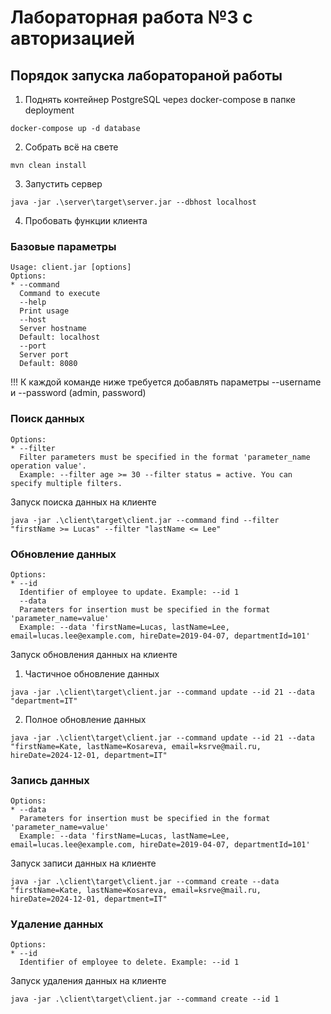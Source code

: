 # Лабораторная работа №3 с авторизацией

## Порядок запуска лаборатораной работы
1. Поднять контейнер PostgreSQL через docker-compose в папке deployment
```shell
docker-compose up -d database
```

2. Собрать всё на свете
```shell
mvn clean install
```

3. Запустить сервер

```shell
java -jar .\server\target\server.jar --dbhost localhost
```

4. Пробовать функции клиента

### Базовые параметры
```shell
Usage: client.jar [options]
Options:
* --command
  Command to execute
  --help
  Print usage
  --host
  Server hostname
  Default: localhost
  --port
  Server port
  Default: 8080
```

!!! К каждой команде ниже требуется добавлять параметры --username и --password (admin, password)

### Поиск данных
```shell
Options:
* --filter
  Filter parameters must be specified in the format 'parameter_name operation value'.
  Example: --filter age >= 30 --filter status = active. You can specify multiple filters.
```

Запуск поиска данных на клиенте
```shell
java -jar .\client\target\client.jar --command find --filter "firstName >= Lucas" --filter "lastName <= Lee"
```


### Обновление данных
```shell
Options:
* --id
  Identifier of employee to update. Example: --id 1
  --data
  Parameters for insertion must be specified in the format 'parameter_name=value'
  Example: --data 'firstName=Lucas, lastName=Lee, email=lucas.lee@example.com, hireDate=2019-04-07, departmentId=101'
```

Запуск обновления данных на клиенте
1. Частичное обновление данных
```shell
java -jar .\client\target\client.jar --command update --id 21 --data "department=IT"
```
2. Полное обновление данных
```shell
java -jar .\client\target\client.jar --command update --id 21 --data "firstName=Kate, lastName=Kosareva, email=ksrve@mail.ru, hireDate=2024-12-01, department=IT"
```

### Запись данных

```shell
Options:
* --data
  Parameters for insertion must be specified in the format 'parameter_name=value'
  Example: --data 'firstName=Lucas, lastName=Lee, email=lucas.lee@example.com, hireDate=2019-04-07, departmentId=101'
```
Запуск записи данных на клиенте
```shell
java -jar .\client\target\client.jar --command create --data "firstName=Kate, lastName=Kosareva, email=ksrve@mail.ru, hireDate=2024-12-01, department=IT"
```

### Удаление данных
```shell
Options:
* --id
  Identifier of employee to delete. Example: --id 1
```
Запуск удаления данных на клиенте
```shell
java -jar .\client\target\client.jar --command create --id 1
```